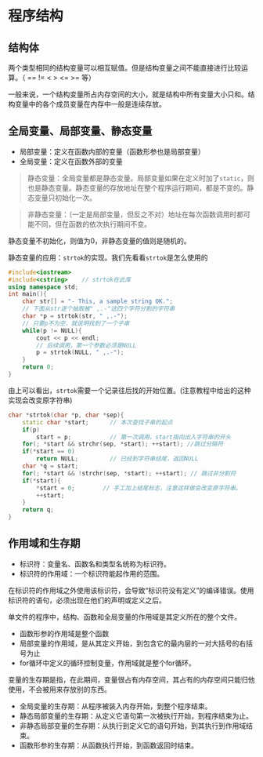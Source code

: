 # 程序结构

## 结构体

两个类型相同的结构变量可以相互赋值。但是结构变量之间不能直接进行比较运算。（ == != < > <= >= 等）

一般来说，一个结构变量所占内存空间的大小，就是结构中所有变量大小只和。结构变量中的各个成员变量在内存中一般是连续存放。

## 全局变量、局部变量、静态变量

- 局部变量：定义在函数内部的变量（函数形参也是局部变量）
- 全局变量：定义在函数外部的变量

>静态变量：全局变量都是静态变量。局部变量如果在定义时加了`static`，则也是静态变量。静态变量的存放地址在整个程序运行期间，都是不变的。静态变量只初始化一次。

>非静态变量：（一定是局部变量，但反之不对）地址在每次函数调用时都可能不同，但在函数的依次执行期间不变。

静态变量不初始化，则值为0，非静态变量的值则是随机的。

静态变量的应用：`strtok`的实现。我们先看看`strtok`是怎么使用的

```cpp
#include<iostream>
#include<cstring>    // strtok在此库
using namespace std;
int main(){
    char str[] = "- This, a sample string OK.";
    // 下面从str逐个抽取被" ,.-"这四个字符分割的字符串
    char *p = strtok(str, " ,.-");
    // 只要p不为空，就说明找到了一个子串
    while(p != NULL){
        cout << p << endl;
        // 后续调用，第一个参数必须是NULL
        p = strtok(NULL, " ,.-");
    }
    return 0;
}
```

由上可以看出，`strtok`需要一个记录往后找的开始位置。(注意教程中给出的这种实现会改变原字符串)

```cpp
char *strtok(char *p, char *sep){
    static char *start;      // 本次查找子串的起点
    if(p)   
        start = p;           // 第一次调用，start指向出入字符串的开头
    for(; *start && strchr(sep, *start); ++start); //跳过分隔符
    if(*start == 0)
        return NULL;         // 已经到字符串结尾，返回NULL
    char *q = start;
    for(; *start && !strchr(sep, *start); ++start); // 跳过非分割符
    if(*start){
        *start = 0;        // 手工加上结尾标志，注意这样做会改变原字符串。
        ++start;
    }
    return q;
}
```

## 作用域和生存期

- 标识符：变量名、函数名和类型名统称为标识符。
- 标识符的作用域：一个标识符能起作用的范围。

在标识符的作用域之外使用该标识符，会导致“标识符没有定义”的编译错误。使用标识符的语句，必须出现在他们的声明或定义之后。

单文件的程序中，结构、函数和全局变量的作用域是其定义所在的整个文件。

- 函数形参的作用域是整个函数
- 局部变量的作用域，是从其定义开始，到包含它的最内层的一对大括号的右括号为止
- for循环中定义的循环控制变量，作用域就是整个for循环。

变量的生存期是指，在此期间，变量很占有内存空间，其占有的内存空间只能归他使用，不会被用来存放别的东西。

- 全局变量的生存期：从程序被装入内存开始，到整个程序结束。
- 静态局部变量的生存期：从定义它语句第一次被执行开始，到程序结束为止。
- 非静态局部变量的生存期：从执行到定义它的语句开始，到其执行到作用域结束。
- 函数形参的生存期：从函数执行开始，到函数返回时结束。
